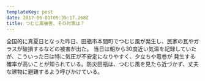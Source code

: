 ```yaml
---
templateKey: post
date: 2017-06-01T09:35:17.268Z
title: つむじ風被害、その対策は？
---
```

全国的に真夏日となった昨日、田瓶市本間町でつむじ風が発生し、民家の瓦やガラスが破損するなどの被害が出た。
当日は朝から30度近い気温を記録していたが、こういった日は特に気圧が不安定になりやすく、夕立ちや竜巻が
発生する確率が高いことが知られている。防災田瓶は、つむじ風を見たら近づかず、丈夫な建物に避難するよう呼びかけている。